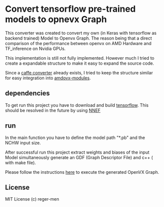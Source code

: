 # Convert tensorflow pre-trained models to opnevx Graph
This converter was created to convert my own (in Keras with tensorflow as backend trained) Model to Openvx Graph.
The reason being that a direct comparison of the performance between openvx on AMD Hardware and TF_inference on Nvidia GPUs.

This implementation is still not fully implemented. However much I tried to create a expandable structure to make it easy to expand the source code.

Since a [caffe converter](https://github.com/GPUOpen-ProfessionalCompute-Libraries/amdovx-modules/blob/master/utils/inference_generator/src/caffe2openvx.cpp) already exists, I tried to keep the structure similar for easy integration into [amdovx-modules](https://github.com/GPUOpen-ProfessionalCompute-Libraries/amdovx-modules/tree/master).

## dependencies ##
To get run this project you have to download and build [tensorflow](https://www.tensorflow.org/install/install_sources). This should be resolved in the future by using [NNEF](https://www.khronos.org/nnef)

## run ##
In the main function you have to define the model path "*.pb" and the NCHW input size.

After successful run this project extract weights and biases of the input Model simultaneously generate an GDF (Graph Descriptor File) and c++ ( with make file). 

Please follow the instructions [here](https://github.com/reger-men/amdovx-modules/blob/master/vx_nn/README.md) to execute the generated OpenVX Graph.

## License ##
MIT License
(c) reger-men 
